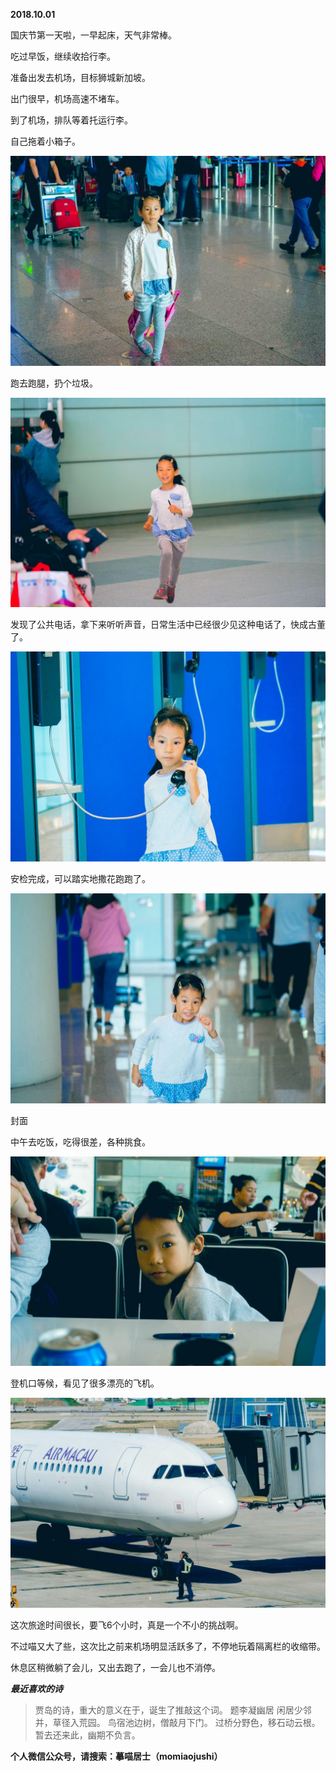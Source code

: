 
          
            
**2018.10.01**

国庆节第一天啦，一早起床，天气非常棒。

吃过早饭，继续收拾行李。

准备出发去机场，目标狮城新加坡。

出门很早，机场高速不堵车。

到了机场，排队等着托运行李。

自己拖着小箱子。




![](img/51001-46512e3a16ccd275.jpg)




跑去跑腿，扔个垃圾。




![](img/51001-1ecb0006e9dcf8cc.jpg)




发现了公共电话，拿下来听听声音，日常生活中已经很少见这种电话了，快成古董了。




![](img/51001-463d71869d0bf6bd.jpg)




安检完成，可以踏实地撒花跑跑了。




![](img/51001-321b9bc6bdc9e76d.jpg)

封面


中午去吃饭，吃得很差，各种挑食。




![](img/51001-a93ff2c88bb4afb2.jpg)




登机口等候，看见了很多漂亮的飞机。




![](img/51001-89bd24d0def8eadd.jpg)




这次旅途时间很长，要飞6个小时，真是一个不小的挑战啊。

不过喵又大了些，这次比之前来机场明显活跃多了，不停地玩着隔离栏的收缩带。

休息区稍微躺了会儿，又出去跑了，一会儿也不消停。


***最近喜欢的诗***
>贾岛的诗，重大的意义在于，诞生了推敲这个词。
题李凝幽居
闲居少邻并，草径入荒园。
鸟宿池边树，僧敲月下门。
过桥分野色，移石动云根。
暂去还来此，幽期不负言。




**个人微信公众号，请搜索：摹喵居士（momiaojushi）**

          
        